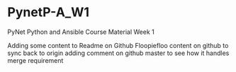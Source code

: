 # PynetP-A_W1
PyNet Python and Ansible Course Material Week 1

Adding some content to Readme on Github
Floopiefloo content on github to sync back to origin
adding comment on github master to see how it handles merge requirement
